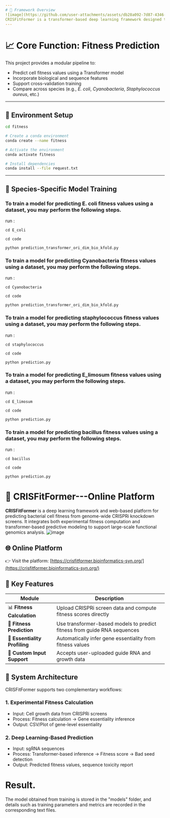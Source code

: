 ```yaml
---
# 🧱 Framework Overview
![image](https://github.com/user-attachments/assets/db28a092-7d87-4346-bc50-97c144666773)
CRISFitFormer is a transformer-based deep learning framework designed to predict bacterial cell fitness based on CRISPRi guide RNA sequences. The system supports multiple species and integrates biological features for enhanced performance.
---
```


# 📈 Core Function: Fitness Prediction
This project provides a modular pipeline to:

- Predict cell fitness values using a Transformer model
- Incorporate biological and sequence features
- Support cross-validation training
- Compare across species (e.g., *E. coli*, *Cyanobacteria*, *Staphylococcus aureus*, etc.)

---
## 🧰 Environment Setup

```bash
cd fitness

# Create a conda environment
conda create --name fitness

# Activate the environment
conda activate fitness

# Install dependencies
conda install --file request.txt
```
---

## 🧪 Species-Specific Model Training
### To train a model for predicting E. coli fitness values using a dataset, you may perform the following steps.
run :
```
cd E_coli

cd code

python prediction_transformer_ori_dim_bio_kfold.py

```
### To train a model for predicting Cyanobacteria fitness values using a dataset, you may perform the following steps.
run : 
```
cd Cyanobacteria

cd code

python prediction_transformer_ori_dim_bio_kfold.py

```
### To train a model for predicting staphylococcus fitness values using a dataset, you may perform the following steps.
run : 
```
cd staphylococcus

cd code

python prediction.py

```
### To train a model for predicting E_limosum fitness values using a dataset, you may perform the following steps.
run : 
```
cd E_limosum

cd code

python prediction.py

```
### To train a model for predicting bacillus fitness values using a dataset, you may perform the following steps.
run : 
```
cd bacillus

cd code

python prediction.py

```
#  🧬 CRISFitFormer---Online Platform
**CRISFitFormer** is a deep learning framework and web-based platform for predicting bacterial cell fitness from genome-wide CRISPRi knockdown screens. It integrates both experimental fitness computation and transformer-based predictive modeling to support large-scale functional genomics analysis.
![image](https://github.com/user-attachments/assets/83aa48d5-7c9f-4377-b64e-04a5c1de227a)

## 🌐 Online Platform

👉 Visit the platform: [https://crisfitformer.bioinformatics-syn.org/](https://crisfitformer.bioinformatics-syn.org/)

## 🚀 Key Features

| Module | Description |
|--------|-------------|
| 📊 **Fitness Calculation** | Upload CRISPRi screen data and compute fitness scores directly |
| 🤖 **Fitness Prediction** | Use transformer-based models to predict fitness from guide RNA sequences |
| 🧬 **Essentiality Profiling** | Automatically infer gene essentiality from fitness values |
| 📁 **Custom Input Support** | Accepts user-uploaded guide RNA and growth data |

## 🧪 System Architecture

CRISFitFormer supports two complementary workflows:

### 1. Experimental Fitness Calculation

- Input: Cell growth data from CRISPRi screens
- Process: Fitness calculation → Gene essentiality inference
- Output: CSV/Plot of gene-level essentiality

### 2. Deep Learning-Based Prediction

- Input: sgRNA sequences
- Process: Transformer-based inference → Fitness score → Bad seed detection
- Output: Predicted fitness values, sequence toxicity report


# Result.
The model obtained from training is stored in the "models" folder, and details such as training parameters and metrics are recorded in the corresponding text files.
